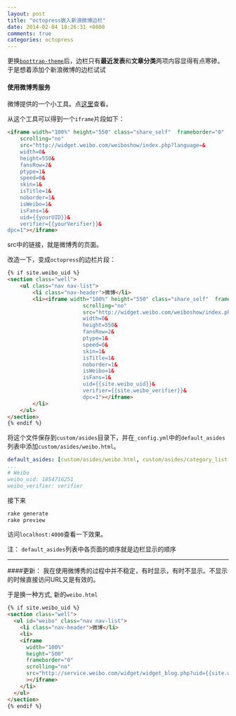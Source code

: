 ```yaml
---
layout: post
title: "octopress嵌入新浪微博边栏"
date: 2014-02-04 18:26:31 +0800
comments: true
categories: octopress
---
```



更换[`boottrap-theme`](http://github.com/bkutil/bootstrap-theme)后，边栏只有**最近发表**和**文章分类**两项内容显得有点寒碜。于是想着添加个新浪微博的边栏试试
#### 使用微博秀服务
微博提供的一个小工具。点[这里](http://weibo.com/tool/weiboshow)查看。

从这个工具可以得到一个`iframe`片段如下：
```html weiboshow
<iframe width="100%" height="550" class="share_self"  frameborder="0"
	scrolling="no"
	src="http://widget.weibo.com/weiboshow/index.php?language=&
	width=0&
	height=550&
	fansRow=2&
	ptype=1&
	speed=0&
	skin=1&
	isTitle=1&
	noborder=1&
	isWeibo=1&
	isFans=1&
	uid={{yourUID}}&
	verifier={{yourVerifier}}&
dpc=1"></iframe>
```
src中的链接，就是微博秀的页面。

改造一下，变成`octopress`的边栏片段：
```html weibo.html
{% if site.weibo_uid %}
<section class="well">
	<ul class="nav nav-list">
		<li class="nav-header">微博</li>
		<li><iframe width="100%" height="550" class="share_self"  frameborder="0"
						scrolling="no"
						src="http://widget.weibo.com/weiboshow/index.php?language=&
						width=0&
						height=550&
						fansRow=2&
						ptype=1&
						speed=0&
						skin=1&
						isTitle=1&
						noborder=1&
						isWeibo=1&
						isFans=1&
						uid={{site.weibo_uid}}&
						verifier={{site.weibo_verifier}}&
						dpc=1"></iframe>
		</li>
	</ul>
</section>
{% endif %}
```
将这个文件保存到`custom/asides`目录下，并在`_config.yml`中的`default_asides`列表中添加`custom/asides/weibo.html`。
```yml _config.yml
default_asides: [custom/asides/weibo.html, custom/asides/category_list.html, custom/asides/recent_posts.html]
...
# Weibo
weibo_uid: 1854716251
weibo_verifier: verifier
```

接下来
```bash
rake generate
rake preview
```
访问`localhost:4000`查看一下效果。

注： `default_asides`列表中各页面的顺序就是边栏显示的顺序

---------------
####更新：
我在使用微博秀的过程中并不稳定，有时显示，有时不显示。不显示的时候直接访问URL又是有效的。

于是换一种方式, 新的`weibo.html`
```html weibo.html
{% if site.weibo_uid %}
<section class="well">
  <ul id="weibo" class="nav nav-list">
    <li class="nav-header">微博</li>
    <li>
    <iframe 
      width="100%"
      height="500"
      frameborder="0"
      scrolling="no"
      src="http://service.weibo.com/widget/widget_blog.php?uid={{site.weibo_uid}}&height=500&skin=wd_02&showpic=1"
      ></iframe>
    </li>
  </ul>
</section>
{% endif %}
```

